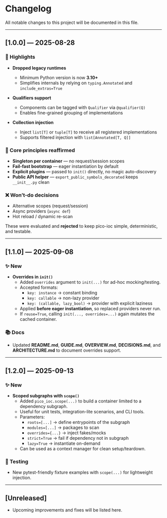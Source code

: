 # Changelog

All notable changes to this project will be documented in this file.

---

## [1.0.0] — 2025-08-28

### 🚀 Highlights
- **Dropped legacy runtimes**
  - Minimum Python version is now **3.10+**
  - Simplifies internals by relying on `typing.Annotated` and `include_extras=True`

- **Qualifiers support**
  - Components can be tagged with `Qualifier` via `@qualifier(Q)`
  - Enables fine-grained grouping of implementations

- **Collection injection**
  - Inject `list[T]` or `tuple[T]` to receive all registered implementations
  - Supports filtered injection with `list[Annotated[T, Q]]`

### 🔌 Core principles reaffirmed
- **Singleton per container** — no request/session scopes
- **Fail-fast bootstrap** — eager instantiation by default
- **Explicit plugins** — passed to `init()` directly, no magic auto-discovery
- **Public API helper** — `export_public_symbols_decorated` keeps `__init__.py` clean

### ❌ Won’t-do decisions
- Alternative scopes (request/session)
- Async providers (`async def`)
- Hot reload / dynamic re-scan

These were evaluated and **rejected** to keep pico-ioc simple, deterministic, and testable.

---

## [1.1.0] — 2025-09-08

### ✨ New
- **Overrides in `init()`**
  - Added `overrides` argument to `init(...)` for ad-hoc mocking/testing.
  - Accepted formats:
    - `key: instance` → constant binding
    - `key: callable` → non-lazy provider
    - `key: (callable, lazy_bool)` → provider with explicit laziness
  - Applied **before eager instantiation**, so replaced providers never run.
  - If `reuse=True`, calling `init(..., overrides=...)` again mutates the cached container.

### 📚 Docs
- Updated **README.md**, **GUIDE.md**, **OVERVIEW.md**, **DECISIONS.md**, and **ARCHITECTURE.md** to document overrides support.

---

## [1.2.0] — 2025-09-13

### ✨ New
- **Scoped subgraphs with `scope()`**
  - Added `pico_ioc.scope(...)` to build a container limited to a dependency subgraph.
  - Useful for unit tests, integration-lite scenarios, and CLI tools.
  - Parameters:
    - `roots=[...]` → define entrypoints of the subgraph
    - `modules=[...]` → packages to scan
    - `overrides={...}` → inject fakes/mocks
    - `strict=True` → fail if dependency not in subgraph
    - `lazy=True` → instantiate on-demand
  - Can be used as a context manager for clean setup/teardown.

### 🧪 Testing
- New pytest-friendly fixture examples with `scope(...)` for lightweight injection.

---

## [Unreleased]
- Upcoming improvements and fixes will be listed here.

